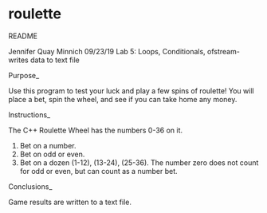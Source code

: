 # roulette

README

Jennifer Quay Minnich
09/23/19
Lab 5: Loops, Conditionals, ofstream- writes data to text file

Purpose_

Use this program to test your luck and play a few spins of roulette!
You will place a bet, spin the wheel, and see if you can take home any money.

Instructions_

The C++ Roulette Wheel has the numbers 0-36 on it.
1.  Bet on a number.
2.	Bet on odd or even.
3.	Bet on a dozen (1-12), (13-24), (25-36).
    The number zero does not count for odd or even, but can count as a number bet.

Conclusions_

Game results are written to a text file. 
